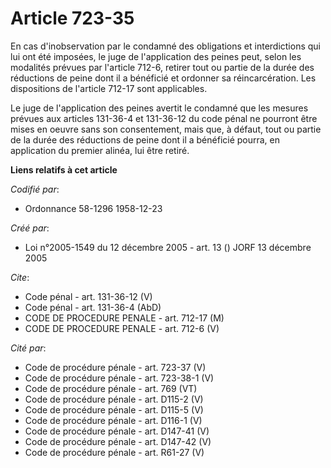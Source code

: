 # Article 723-35

En cas d'inobservation par le condamné des obligations et interdictions qui lui ont été imposées, le juge de l'application
des peines peut, selon les modalités prévues par l'article 712-6, retirer tout ou partie de la durée des réductions de peine
dont il a bénéficié et ordonner sa réincarcération. Les dispositions de l'article 712-17 sont applicables.

Le juge de l'application des peines avertit le condamné que les mesures prévues aux articles 131-36-4 et 131-36-12 du code
pénal ne pourront être mises en oeuvre sans son consentement, mais que, à défaut, tout ou partie de la durée des réductions
de peine dont il a bénéficié pourra, en application du premier alinéa, lui être retiré.

**Liens relatifs à cet article**

_Codifié par_:

  - Ordonnance 58-1296 1958-12-23

_Créé par_:

  - Loi n°2005-1549 du 12 décembre 2005 - art. 13 () JORF 13 décembre 2005

_Cite_:

  - Code pénal - art. 131-36-12 (V)
  - Code pénal - art. 131-36-4 (AbD)
  - CODE DE PROCEDURE PENALE - art. 712-17 (M)
  - CODE DE PROCEDURE PENALE - art. 712-6 (V)

_Cité par_:

  - Code de procédure pénale - art. 723-37 (V)
  - Code de procédure pénale - art. 723-38-1 (V)
  - Code de procédure pénale - art. 769 (VT)
  - Code de procédure pénale - art. D115-2 (V)
  - Code de procédure pénale - art. D115-5 (V)
  - Code de procédure pénale - art. D116-1 (V)
  - Code de procédure pénale - art. D147-41 (V)
  - Code de procédure pénale - art. D147-42 (V)
  - Code de procédure pénale - art. R61-27 (V)
